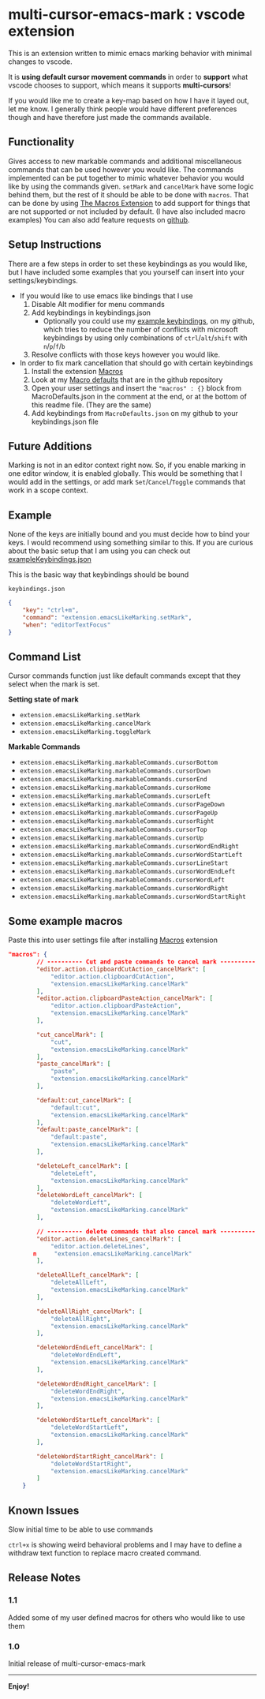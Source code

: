 # multi-cursor-emacs-mark : vscode extension

This is an extension written to mimic emacs marking behavior with minimal changes to vscode.

It is **using default cursor movement commands** in order to **support** what vscode chooses to support, which means it supports **multi-cursors**!

If you would like me to create a key-map based on how I have it layed out, let me know. I generally think people would have different preferences though and have therefore just made the commands available.

## Functionality

Gives access to new markable commands and additional miscellaneous commands that can be used however you would like. The commands implemented can be put together to mimic whatever behavior you would like by using the commands given. `setMark` and `cancelMark` have some logic behind them, but the rest of it should be able to be done with `macros`. That can be done by using [The Macros Extension](https://marketplace.visualstudio.com/items?itemName=geddski.macros) to add support for things that are not supported or not included by default. (I have also included macro examples) You can also add feature requests on [github](https://github.com/acarrab/multi-cursor-emacs-mark).

## Setup Instructions

There are a few steps in order to set these keybindings as you would like, but I have included some examples that you yourself can insert into your settings/keybindings.

- If you would like to use emacs like bindings that I use
    1. Disable Alt modifier for menu commands
    2. Add keybindings in keybindings.json
        - Optionally you could use my [example keybindings](exampleKeybindings.json), on my github, which tries to reduce the number of conflicts with microsoft keybindings by using only combinations of `ctrl`/`alt`/`shift` with `n`/`p`/`f`/`b`
    3. Resolve conflicts with those keys however you would like.
- In order to fix mark cancellation that should go with certain keybindings
    1. Install the extension [Macros](https://marketplace.visualstudio.com/items?itemName=geddski.macros)
    2. Look at my [Macro defaults](MacroDefaults.json) that are in the github repository
    3. Open your user settings and insert the `"macros" : {}` block from MacroDefaults.json in the comment at the end, or at the bottom of this readme file. (They are the same)
    4. Add keybindings from `MacroDefaults.json` on my github to your keybindings.json file

## Future Additions

Marking is not in an editor context right now. So, if you enable marking in one editor window, it is enabled globally.
This would be something that I would add in the settings, or add mark `Set`/`Cancel`/`Toggle` commands that work in a scope context.

## Example

None of the keys are initially bound and you must decide how to bind your keys. I would recommend using something similar to this. If you are curious about the basic setup that I am using you can check out [exampleKeybindings.json](exampleKeybindings.json)

This is the basic way that keybindings should be bound

`keybindings.json`

```json
{
    "key": "ctrl+m",
    "command": "extension.emacsLikeMarking.setMark",
    "when": "editorTextFocus"
}
```

## Command List

Cursor commands function just like default commands except that they select when the mark is set.

**Setting state of mark**

- `extension.emacsLikeMarking.setMark`
- `extension.emacsLikeMarking.cancelMark`
- `extension.emacsLikeMarking.toggleMark`

**Markable Commands**

- `extension.emacsLikeMarking.markableCommands.cursorBottom`
- `extension.emacsLikeMarking.markableCommands.cursorDown`
- `extension.emacsLikeMarking.markableCommands.cursorEnd`
- `extension.emacsLikeMarking.markableCommands.cursorHome`
- `extension.emacsLikeMarking.markableCommands.cursorLeft`
- `extension.emacsLikeMarking.markableCommands.cursorPageDown`
- `extension.emacsLikeMarking.markableCommands.cursorPageUp`
- `extension.emacsLikeMarking.markableCommands.cursorRight`
- `extension.emacsLikeMarking.markableCommands.cursorTop`
- `extension.emacsLikeMarking.markableCommands.cursorUp`
- `extension.emacsLikeMarking.markableCommands.cursorWordEndRight`
- `extension.emacsLikeMarking.markableCommands.cursorWordStartLeft`
- `extension.emacsLikeMarking.markableCommands.cursorLineStart`
- `extension.emacsLikeMarking.markableCommands.cursorWordEndLeft`
- `extension.emacsLikeMarking.markableCommands.cursorWordLeft`
- `extension.emacsLikeMarking.markableCommands.cursorWordRight`
- `extension.emacsLikeMarking.markableCommands.cursorWordStartRight`

## Some example macros

Paste this into user settings file after installing [Macros](https://marketplace.visualstudio.com/items?itemName=geddski.macros) extension

```json
"macros": {
        // ---------- Cut and paste commands to cancel mark ----------
        "editor.action.clipboardCutAction_cancelMark": [
            "editor.action.clipboardCutAction",
            "extension.emacsLikeMarking.cancelMark"
        ],
        "editor.action.clipboardPasteAction_cancelMark": [
            "editor.action.clipboardPasteAction",
            "extension.emacsLikeMarking.cancelMark"
        ],

        "cut_cancelMark": [
            "cut",
            "extension.emacsLikeMarking.cancelMark"
        ],
        "paste_cancelMark": [
            "paste",
            "extension.emacsLikeMarking.cancelMark"
        ],

        "default:cut_cancelMark": [
            "default:cut",
            "extension.emacsLikeMarking.cancelMark"
        ],
        "default:paste_cancelMark": [
            "default:paste",
            "extension.emacsLikeMarking.cancelMark"
        ],

        "deleteLeft_cancelMark": [
            "deleteLeft",
            "extension.emacsLikeMarking.cancelMark"
        ],
        "deleteWordLeft_cancelMark": [
            "deleteWordLeft",
            "extension.emacsLikeMarking.cancelMark"
        ],

        // ---------- delete commands that also cancel mark ----------
        "editor.action.deleteLines_cancelMark": [
            "editor.action.deleteLines",
       n     "extension.emacsLikeMarking.cancelMark"
        ],

        "deleteAllLeft_cancelMark": [
            "deleteAllLeft",
            "extension.emacsLikeMarking.cancelMark"
        ],

        "deleteAllRight_cancelMark": [
            "deleteAllRight",
            "extension.emacsLikeMarking.cancelMark"
        ],

        "deleteWordEndLeft_cancelMark": [
            "deleteWordEndLeft",
            "extension.emacsLikeMarking.cancelMark"
        ],

        "deleteWordEndRight_cancelMark": [
            "deleteWordEndRight",
            "extension.emacsLikeMarking.cancelMark"
        ],

        "deleteWordStartLeft_cancelMark": [
            "deleteWordStartLeft",
            "extension.emacsLikeMarking.cancelMark"
        ],

        "deleteWordStartRight_cancelMark": [
            "deleteWordStartRight",
            "extension.emacsLikeMarking.cancelMark"
        ]
    }
```

## Known Issues

Slow initial time to be able to use commands

`ctrl+x` is showing weird behavioral problems and I may have to define a withdraw text function to replace macro created command.

## Release Notes

### 1.1

Added some of my user defined macros for others who would like to use them

### 1.0

Initial release of multi-cursor-emacs-mark

--- 
**Enjoy!**